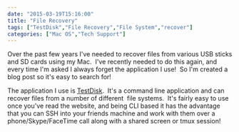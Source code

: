 ```yaml
---
date: "2015-03-19T15:16:00"
title: "File Recovery"
tags: ["TestDisk","File Recovery","File System","recover"]
categories: ["Mac OS","Tech Support"]
---
```


Over the past few years I've needed to recover files from various USB sticks and SD cards using my Mac.  I've recently needed to do this again, and every time I'm asked I always forget the application I use!  So I'm created a blog post so it's easy to search for! 
 
The application I use is [TestDisk][1].  It's a command line application and can recover files from a number of different  file systems.  It's fairly easy to use once you've read the website, and being CLI based it has the advantage that you can SSH into your friends machine and work with them over a phone/Skype/FaceTime call along with a shared screen or tmux session!

  [1]: http://www.cgsecurity.org/wiki/TestDisk
